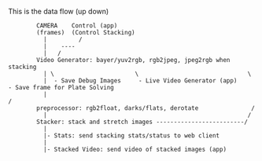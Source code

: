 This is the data flow (up down)


            CAMERA    Control (app)
            (frames)  (Control Stacking)
              |         /
              |    ----
              |   /
            Video Generator: bayer/yuv2rgb, rgb2jpeg, jpeg2rgb when stacking
              | \                       \                               \
              |  - Save Debug Images     - Live Video Generator (app)     - Save frame for Plate Solving
              |                                                           /
            preprocessor: rgb2float, darks/flats, derotate               /
              |                                                         /
            Stacker: stack and stretch images -------------------------/
              |
              |- Stats: send stacking stats/status to web client
              |
              |- Stacked Video: send video of stacked images (app)

